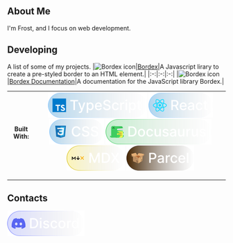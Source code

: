 ## About Me

I'm Frost, and I focus on web development.

## Developing
A list of some of my projects.
|![Bordex icon](https://i.imgur.com/yHKlCrh.png)|[Bordex](https://github.com/Bear-Frost/bordex)|A Javascript lirary to create a pre-styled border to an HTML element.|
|:-:|:-:|:-:|
|![Bordex icon](https://i.imgur.com/yHKlCrh.png)|[Bordex Documentation](https://github.com/Bear-Frost/bordex-docs)|A documentation for the JavaScript library Bordex.|


|**Built With:**|![Typescript icon](./assets/icons/typescript_logo.svg) ![React icon](./assets/icons/react_logo.svg) ![CSS icon](./assets/icons/css_logo.svg) ![Docusaurus icon](./assets/icons/docusaurus_logo.svg) ![MDX icon](./assets/icons/mdx_logo.svg) ![Parcel icon](./assets/icons/parcel_logo.svg)|
|:-:|:-:|
---

## Contacts
[![Discord](./assets/icons/discord_logo.svg)](https://discordapp.com/users/763635514158350356)
